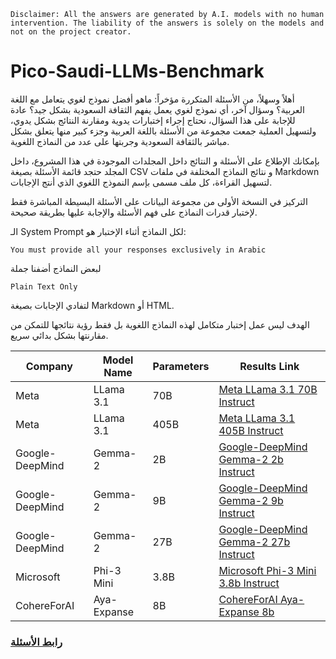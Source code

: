 ```
Disclaimer: All the answers are generated by A.I. models with no human intervention. The liability of the answers is solely on the models and not on the project creator.
```

# Pico-Saudi-LLMs-Benchmark

أهلاً وسهلاً، من الأسئلة المتكررة مؤخراً: ماهو أفضل نموذج لغوي يتعامل مع اللغة العربية؟ وسؤال آخر، أي نموذج لغوي يعمل يفهم الثقافة السعودية بشكل جيد؟
عادة للإجابة على هذا السؤال، نحتاج إجراء إختبارات يدوية ومقارنة النتائج بشكل يدوي، ولتسهيل العملية جمعت مجموعة من الأسئلة باللغة العربية وجزء كبير منها يتعلق بشكل مباشر بالثقافة السعودية وجربتها على عدد من النماذج اللغوية.

بإمكانك الإطلاع على الأسئلة و النتائج داخل المجلدات الموجودة في هذا المشروع، داخل المجلد حتجد قائمة الأسئلة بصيغة CSV و نتائج النماذج المختلفة في ملفات Markdown لتسهيل القراءة، كل ملف مسمى بإسم النموذج اللغوي الذي أنتج الإجابات.

التركيز في النسخة الأولى من مجموعة البيانات على الأسئلة البسيطة المباشرة فقط لإختبار قدرات النماذج على فهم الأسئلة والإجابة عليها بطريقة صحيحة.

الـ System Prompt لكل النماذج أثناء الإختبار هو:
```
You must provide all your responses exclusively in Arabic
```
لبعض النماذج أضفنا جملة
```
Plain Text Only
```
لتفادي الإجابات بصيغة Markdown أو HTML.

الهدف ليس عمل إختبار متكامل لهذه النماذج اللغوية بل فقط  رؤية نتائجها للتمكن من مقارنتها بشكل بدائي سريع.

| Company           | Model Name                  | Parameters | Results Link                                           |
|-------------------|-----------------------------|------------|--------------------------------------------------------|
| Meta              | LLama 3.1                   | 70B        | [Meta LLama 3.1 70B Instruct](v0.01/results/meta-llama-3-70b-instruct.md) |
| Meta              | LLama 3.1                   | 405B       | [Meta LLama 3.1 405B Instruct](v0.01/results/meta-llama-3.1-405b-instruct.md) |
| Google-DeepMind   | Gemma-2                     | 2B         | [Google-DeepMind Gemma-2 2b Instruct](v0.01/results/gemma-2-2b-it.md) |
| Google-DeepMind   | Gemma-2                     | 9B         | [Google-DeepMind Gemma-2 9b Instruct](v0.01/results/gemma2-9b-it.md) |
| Google-DeepMind   | Gemma-2                     | 27B        | [Google-DeepMind Gemma-2 27b Instruct](v0.01/results/gemma2-27b-it.md) |
| Microsoft         | Phi-3 Mini                  | 3.8B       | [Microsoft Phi-3 Mini 3.8b Instruct](v0.01/results/phi-3-mini-4k-instruct.md) |
| CohereForAI       | Aya-Expanse                 | 8B         | [CohereForAI Aya-Expanse 8b](v0.01/results/CohereForAI-aya-expanse-8b.md) |

### [رابط الأسئلة](v0.01/Pico-Saudi-LLMs-Questions-v0.01.csv)